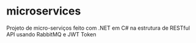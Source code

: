# microservices
Projeto de micro-serviços feito com .NET em C# na estrutura de RESTful API usando RabbitMQ e JWT Token
